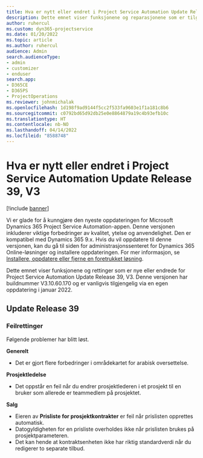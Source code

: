 ```yaml
---
title: Hva er nytt eller endret i Project Service Automation Update Release 39, V3
description: Dette emnet viser funksjonene og reparasjonene som er tilgjengelige i Microsoft Dynamics 365 Project Service Automation-oppdateringsutgivelsen 39, V3.
author: ruhercul
ms.custom: dyn365-projectservice
ms.date: 01/20/2022
ms.topic: article
ms.author: ruhercul
audience: Admin
search.audienceType:
- admin
- customizer
- enduser
search.app:
- D365CE
- D365PS
- ProjectOperations
ms.reviewer: johnmichalak
ms.openlocfilehash: 1d198f9ad9144f5cc2f533fa9603e1f1a181c8b6
ms.sourcegitcommit: c0792bd65d92db25e0e8864879a19c4b93efb10c
ms.translationtype: HT
ms.contentlocale: nb-NO
ms.lasthandoff: 04/14/2022
ms.locfileid: "8588748"
---
```

# <a name="whats-new-or-changed-in-project-service-automation-update-release-39-v3"></a>Hva er nytt eller endret i Project Service Automation Update Release 39, V3

[!include [banner](../includes/psa-now-project-operations.md)]

Vi er glade for å kunngjøre den nyeste oppdateringen for Microsoft Dynamics 365 Project Service Automation-appen. Denne versjonen inkluderer viktige forbedringer av kvalitet, ytelse og anvendelighet. Den er kompatibel med Dynamics 365 9.x. Hvis du vil oppdatere til denne versjonen, kan du gå til siden for administrasjonssenteret for Dynamics 365 Online-løsninger og installere oppdateringen. For mer informasjon, se [Installere, oppdatere eller fjerne en foretrukket løsning](/power-platform/admin/install-remove-preferred-solution).

Dette emnet viser funksjonene og rettinger som er nye eller endrede for Project Service Automation Update Release 39, V3. Denne versjonen har buildnummer V3.10.60.170 og er vanligvis tilgjengelig via en egen oppdatering i januar 2022.

## <a name="update-release-39"></a>Update Release 39

### <a name="bug-fixes"></a>Feilrettinger

Følgende problemer har blitt løst.

**Generelt**

- Det er gjort flere forbedringer i områdekartet for arabisk oversettelse.

**Prosjektledelse**

- Det oppstår en feil når du endrer prosjektlederen i et prosjekt til en bruker som allerede er teammedlem på prosjektet.

**Salg**

- Eieren av **Prisliste for prosjektkontrakter** er feil når prislisten opprettes automatisk. 
- Datogyldigheten for en prisliste overholdes ikke når prislisten brukes på prosjektparameteren.
- Det kan hende at kontraktsenheten ikke har riktig standardverdi når du redigerer to separate tilbud.
